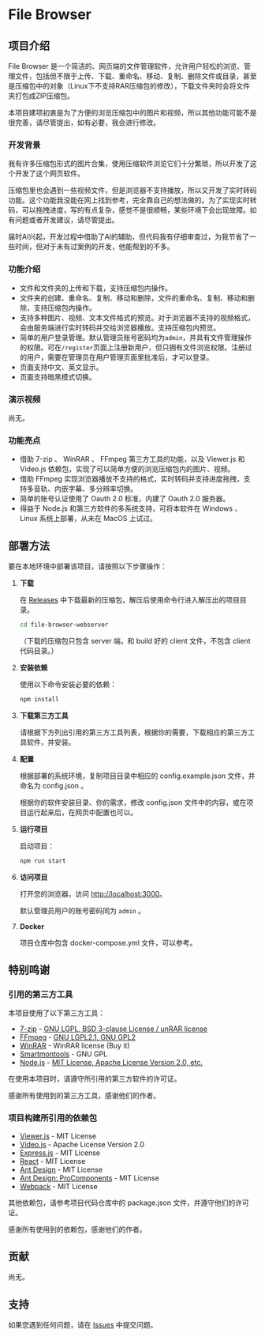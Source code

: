 # File Browser

## 项目介绍

File Browser 是一个简洁的、网页端的文件管理软件，允许用户轻松的浏览、管理文件，包括但不限于上传、下载、重命名、移动、复制、删除文件或目录，甚至是压缩包中的对象（Linux下不支持RAR压缩包的修改），下载文件夹时会将文件夹打包成ZIP压缩包。

本项目建项初衷是为了方便的浏览压缩包中的图片和视频，所以其他功能可能不是很完善，请尽管提出，如有必要，我会进行修改。

### 开发背景

我有许多压缩包形式的图片合集，使用压缩软件浏览它们十分繁琐，所以开发了这个开发了这个网页软件。

压缩包里也会遇到一些视频文件，但是浏览器不支持播放，所以又开发了实时转码功能。这个功能我没能在网上找到参考，完全靠自己的想法做的。为了实现实时转码，可以拖拽进度，写的有点复杂，感觉不是很顺畅，某些环境下会出现故障。如有问题或者开发建议，请尽管提出。

届时AI兴起，开发过程中借助了AI的辅助，但代码我有仔细审查过，为我节省了一些时间，但对于未有过案例的开发，他能帮到的不多。

### 功能介绍

- 文件和文件夹的上传和下载，支持压缩包内操作。
- 文件夹的创建、重命名、复制、移动和删除，文件的重命名、复制、移动和删除，支持压缩包内操作。
- 支持多种图片、视频、文本文件格式的预览。对于浏览器不支持的视频格式，会由服务端进行实时转码并交给浏览器播放。支持压缩包内预览。
- 简单的用户登录管理。默认管理员账号密码均为`admin`，并具有文件管理操作的权限。可在`/register`页面上注册新用户，但只拥有文件浏览权限。注册过的用户，需要在管理员在用户管理页面里批准后，才可以登录。
- 页面支持中文、英文显示。
- 页面支持暗黑模式切换。

### 演示视频

尚无。

### 功能亮点

- 借助 7-zip 、 WinRAR 、 FFmpeg 第三方工具的功能，以及 Viewer.js 和 Video.js 依赖包，实现了可以简单方便的浏览压缩包内的图片、视频。
- 借助 FFmpeg 实现浏览器播放不支持的格式，实时转码并支持进度拖拽，支持多音轨、内嵌字幕、多分辨率切换。
- 简单的账号认证使用了 Oauth 2.0 标准，内建了 Oauth 2.0 服务器。
- 得益于 Node.js 和第三方软件的多系统支持，可将本软件在 Windows 、 Linux 系统上部署，从未在 MacOS 上试过。

## 部署方法

要在本地环境中部署该项目，请按照以下步骤操作：

1. **下载**

   在 <a href="https://github.com/owendswang/file-browser-webserver/releases" target="_blank">Releases</a> 中下载最新的压缩包，解压后使用命令行进入解压出的项目目录。
   ```bash
   cd file-browser-webserver
   ```

   （下载的压缩包只包含 server 端，和 build 好的 client 文件，不包含 client 代码目录。）

2. **安装依赖**

   使用以下命令安装必要的依赖：
   ```bash
   npm install
   ```

3. **下载第三方工具**

   请根据下方列出引用的第三方工具列表，根据你的需要，下载相应的第三方工具软件，并安装。

4. **配置**

   根据部署的系统环境，复制项目目录中相应的 config.example.json 文件，并命名为 config.json 。

   根据你的软件安装目录、你的需求，修改 config.json 文件中的内容，或在项目运行起来后，在网页中配置也可以。

5. **运行项目**

   启动项目：
   ```bash
   npm run start
   ```

6. **访问项目**

   打开您的浏览器，访问 <a href="http://localhost:3000" target="_blank">http://localhost:3000</a>。
   
   默认管理员用户的账号密码同为 `admin` 。

7. **Docker**

   项目仓库中包含 docker-compose.yml 文件，可以参考。

## 特别鸣谢

### 引用的第三方工具

本项目使用了以下第三方工具：

- <a href="https://www.7-zip.org/" target="_blank">7-zip</a> - <a href="https://www.7-zip.org/license.txt" target="_blank">GNU LGPL, BSD 3-clause License / unRAR license</a>
- <a href="https://ffmpeg.org/" target="_blank">FFmpeg</a> - <a href="https://ffmpeg.org/legal.html" target="_blank">GNU LGPL2.1, GNU GPL2</a>
- <a href="https://www.win-rar.com/" target="_blank">WinRAR</a> - WinRAR license (Buy it)
- <a href="https://www.smartmontools.org/" target="_blank">Smartmontools</a> - GNU GPL
- <a href="https://nodejs.org" target="_blank">Node.js</a> - <a href="github.com/nodejs/node/blob/main/LICENSE" target="_blank">MIT License, Apache License Version 2.0, etc.</a>

在使用本项目时，请遵守所引用的第三方软件的许可证。

感谢所有使用到的第三方工具，感谢他们的作者。

### 项目构建所引用的依赖包

- <a href="https://github.com/fengyuanchen/viewerjs" target="_blank">Viewer.js</a> - MIT License
- <a href="https://github.com/videojs/video.js" target="_blank">Video.js</a> - Apache License Version 2.0
- <a href="https://github.com/expressjs/express" target="_blank">Express.js</a> - MIT License
- <a href="https://github.com/facebook/react" target="_blank">React</a> - MIT License
- <a href="https://github.com/ant-design/ant-design" target="_blank">Ant Design</a> - MIT License
- <a href="https://github.com/ant-design/pro-components" target="_blank">Ant Design: ProComponents</a> - MIT License
- <a href="https://github.com/webpack/webpack" target="_blank">Webpack</a> - MIT License

其他依赖包，请参考项目代码仓库中的 package.json 文件，并遵守他们的许可证。

感谢所有使用到的依赖包，感谢他们的作者。

## 贡献

尚无。

## 支持

如果您遇到任何问题，请在 [Issues](https://github.com/owendswang/file-browser-webserver/issues) 中提交问题。
